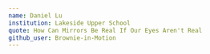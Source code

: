 ```yaml
---
name: Daniel Lu
institution: Lakeside Upper School
quote: How Can Mirrors Be Real If Our Eyes Aren't Real
github_user: Brownie-in-Motion
---
```

